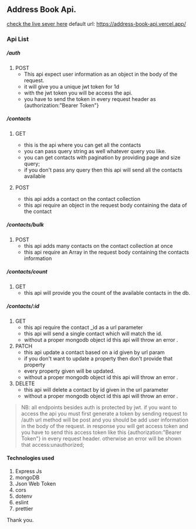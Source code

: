 ## Address Book Api.

[check the live sever here](https://address-book-api.vercel.app) 
default url: https://address-book-api.vercel.app/

### Api List

##### /auth

1. POST
   - This api expect user information as an object in the body of the request.
   - it will give you a unique jwt token for 1d
   - with the jwt token you will be access the api.
   - you have to send the token in every request header as {authorization:"Bearer Token"}

##### /contacts

1. GET

   - this is the api where you can get all the contacts
   - you can pass query string as well whatever query you like.
   - you can get contacts with pagination by providing page and size query;
   - if you don't pass any query then this api will send all the contacts available

2. POST
   - this api adds a contact on the contact collection
   - this api require an object in the request body containing the data of the contact

##### /contacts/bulk

1. POST
   - this api adds many contacts on the contact collection at once
   - this api require an Array in the request body containing the contacts information

##### /contacts/count

1. GET
   - this api will provide you the count of the available contacts in the db.

##### /contacts/:id

1. GET
   - this api require the contact \_id as a url parameter
   - this api will send a single contact which will match the id.
   - without a proper mongodb object id this api will throw an error .
2. PATCH
   - this api update a contact based on a id given by url param
   - if you don't want to update a property then don't provide that property
   - every property given will be updated.
   - without a proper mongodb object id this api will throw an error .
3. DELETE
   - this api will delete a contact by id given in the url parameter
   - without a proper mongodb object id this api will throw an error .

> NB: all endpoints besides auth is protected by jwt. if you want to access the api you must first generate a token by sending request to /auth url method will be post and you should be add user information in the body of the request. in response you will get access token and you have to send this access token like this {authorization:"Bearer Token"} in every request header. otherwise an error will be shown that access:unauthorized;

#### Technologies used

1. Express Js
2. mongoDB
3. Json Web Token
4. cors
5. dotenv
6. eslint
7. prettier

Thank you.
